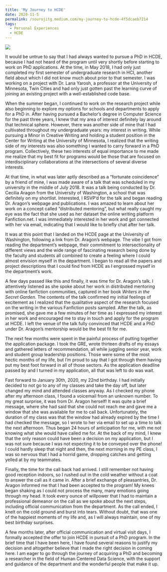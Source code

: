 ```yaml
---
title: 'My Journey to HCDE'
date: 2020-11-5
permalink: /sourojitg.medium.com/my-journey-to-hcde-4f5dcaeb7214
tags:
  - Personal Experiences
  - HCDE
---
```

<img src = "https://i.pinimg.com/564x/8a/e0/f9/8ae0f9b222646cf2ddafd376e2571221.jpg" class="center"></img>
<p>It would be untrue to say that I had always wanted to pursue a PhD in HCDE, because I had not heard of the program until very shortly before starting to work on PhD applications. At the time, in May 2018, I had only just completed my first semester of undergraduate research in HCI, another field about which I did not know much about prior to that semester. I was working on a project with Dr. Lana Yarosh, a professor at the University of Minnesota, Twin Cities and had only just gotten past the learning curve of joining an existing project with a well-established code base. </p>
<p>When the summer began, I continued to work on the research project while also beginning to explore my options for schools and departments to apply for a PhD in. After having pursued a Bachelor’s degree in Computer Science for the past three years, I knew that my area of interest definitely lay around that technical sphere. However, there was another side of mine that I had cultivated throughout my undergraduate years: my interest in writing. While pursuing a Minor in Creative Writing and holding a student position in the Center for Writing at the University of Minnesota, I realized that the writing side of my interests was also something I wanted to carry forward in a PhD program. Collectively, these two interests of equal importance to me made me realize that my best fit for programs would be those that are focused on interdisciplinary collaborations at the intersections of several diverse interests. </p>
<p>At that time, in what was later aptly described as a “fortunate coincidence” by a friend of mine, I was made aware of a talk that was scheduled in my university in the middle of July 2018. It was a talk being conducted by Dr. Cecilia Aragon from the University of Washington, a school that was definitely on my shortlist. Interested, I RSVP’d for the talk and began reading Dr. Aragon’s webpage and publications. I was amazed to learn about her work on a concept called “distributed mentoring”, but what really caught my eye was the fact that she used as her dataset the online writing platform Fanfiction.net. I was immediately interested in her work and got connected with her via email, indicating that I would like to briefly chat after her talk. </p>
<p>It was at this point that I landed on the HCDE page at the University of Washington, following a link from Dr. Aragon’s webpage. The vibe I got from reading the department’s webpage, their commitment to intersectionality of different views and the wide range of fascinating research being done by the faculty and students all combined to create a feeling where I could almost envision myself in the department. I began to read all the papers and project descriptions that I could find from HCDE as I engrossed myself in the department’s work. </p>
<p>A few days passed like this and finally, it was time for Dr. Aragon’s talk. I attentively listened as she spoke about her work in distributed mentoring with online fanfiction communities, captured in her book <em>Writers in the Secret Garden</em>. The contents of the talk confirmed my initial feelings of excitement as I realized that the qualitative aspect of the research focused on the writing in the various Fanfiction posts sampled. After the talk, as promised, she gave me a few minutes of her time as I expressed my interest in her work and encouraged me to stay in touch and apply for the program at HCDE. I left the venue of the talk fully convinced that HCDE and a PhD under Dr. Aragon’s mentorship would be the best fit for me.</p>
<p>The next few months were spent in the painful process of putting together the application package. I took the GRE, wrote thirteen drafts of my essays and gathered letters of recommendation, all while juggling senior year, work and student group leadership positions. Those were some of the most hectic months of my life, but I’m proud to say that I got through them having put my best foot forward in all of those sectors. As the application deadline passed by and I turned in my application, all that was left to do was wait. </p>
<p>Fast forward to January 30th, 2020, my 22nd birthday. I had initially decided to not go to any of my classes and take the day off, but later changed my mind and attended classes anyway. As I checked my phone after my afternoon class, I found a voicemail from an unknown number. To my great surprise, it was from Dr. Aragon herself! It was quite a brief message, where she had said that she could not reach me and gave me a window that she was available for me to call back. Unfortunately, the duration of my class was that the window had already expired by the time I had checked the message, so I wrote to her via email to set up a time to talk the next afternoon. Thus began 24 hours of anticipation for me, with me not knowing what she would have called me for. At the back of my mind, I knew that the only reason could have been a decision on my application, but I was not sure because I was not expecting it to be conveyed over the phone! I could hardly sleep that night and then, the next morning in my PE class, I was so nervous that I had a horrid game, dropping catches and getting yelled at by my teammates. </p>
<p>Finally, the time for the call back had arrived. I still remember not having good reception indoors, so I rushed out in the cold weather without a coat to answer the call as it came in. After a brief exchange of pleasantries, Dr. Aragon informed me that I had been accepted to the program! My knees began shaking as I could not process the many, many emotions going through my head. It took every ounce of willpower that I had to maintain a professional demeanor on the call as we spoke about the next steps, including official communication from the department. As the call ended, I knelt on the cold ground and burst into tears. Without doubt, that was one of the happiest moments of my life and, as I will always maintain, one of my best birthday surprises. </p>
<p>A few months later, after official communication and virtual visit days, I formally accepted the offer to join HCDE in pursuit of a PhD program. In the brief time that I have been here, I have found several reasons to justify my decision and altogether believe that I made the right decision in coming here. I am eager to go through the journey of acquiring a PhD and becoming a researcher in the field of Human Centered Data Science, with the support and guidance of the department and the wonderful people that make it up. </p>
